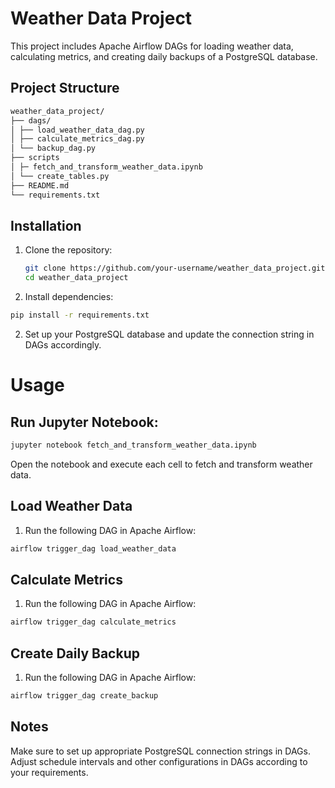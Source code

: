 # Weather Data Project

This project includes Apache Airflow DAGs for loading weather data, calculating metrics, and creating daily backups of a PostgreSQL database.

## Project Structure
 ```bash
weather_data_project/
├── dags/
│ ├── load_weather_data_dag.py
│ ├── calculate_metrics_dag.py
│ └── backup_dag.py
├── scripts
│ ├─ fetch_and_transform_weather_data.ipynb
│ └── create_tables.py
├── README.md
└── requirements.txt
 ```
## Installation

1. Clone the repository:

   ```bash
   git clone https://github.com/your-username/weather_data_project.git
   cd weather_data_project

1.    Install dependencies:
   ```bash
   pip install -r requirements.txt
   ```
2.   Set up your PostgreSQL database and update the connection string in DAGs accordingly.

# Usage

## Run Jupyter Notebook:
```bash
jupyter notebook fetch_and_transform_weather_data.ipynb
```
Open the notebook and execute each cell to fetch and transform weather data.
## Load Weather Data
1. Run the following DAG in Apache Airflow:

 ```bash
airflow trigger_dag load_weather_data
 ```

## Calculate Metrics
1. Run the following DAG in Apache Airflow:

 ```bash
airflow trigger_dag calculate_metrics
 ```

## Create Daily Backup
1. Run the following DAG in Apache Airflow:

 ```bash
airflow trigger_dag create_backup
 ```
## Notes
Make sure to set up appropriate PostgreSQL connection strings in DAGs.
Adjust schedule intervals and other configurations in DAGs according to your requirements. 

